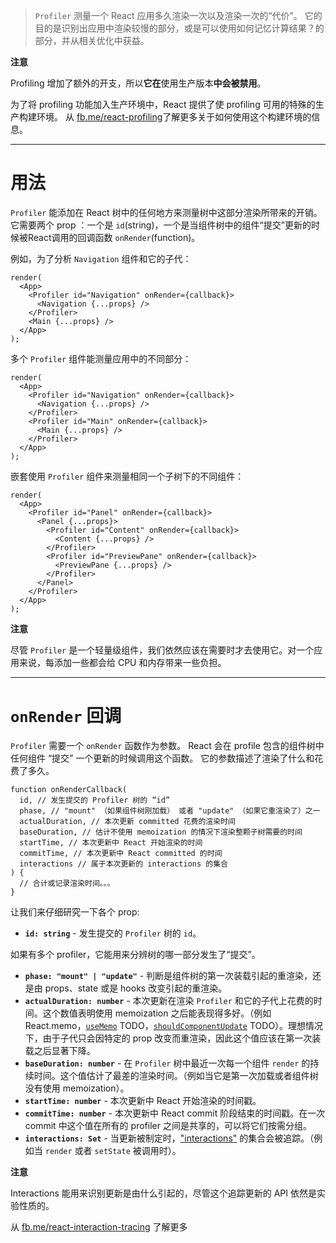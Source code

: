 > `Profiler` 测量一个 React 应用多久渲染一次以及渲染一次的“代价”。 它的目的是识别出应用中渲染较慢的部分，或是可以使用如何记忆计算结果？的部分，并从相关优化中获益。

**注意**

Profiling 增加了额外的开支，所以**它在**使用生产版本**中会被禁用**。

为了将 profiling 功能加入生产环境中，React 提供了使 profiling 可用的特殊的生产构建环境。 从 [fb.me/react-profiling](https://fb.me/react-profiling)了解更多关于如何使用这个构建环境的信息。

---

# 用法

`Profiler` 能添加在 React 树中的任何地方来测量树中这部分渲染所带来的开销。 它需要两个 prop ：一个是 `id`(string)，一个是当组件树中的组件“提交”更新的时候被React调用的回调函数 `onRender`(function)。

例如，为了分析 `Navigation` 组件和它的子代：

```React
render(
  <App>
    <Profiler id="Navigation" onRender={callback}>
      <Navigation {...props} />
    </Profiler>
    <Main {...props} />
  </App>
);
```

多个 `Profiler` 组件能测量应用中的不同部分：

```React
render(
  <App>
    <Profiler id="Navigation" onRender={callback}>
      <Navigation {...props} />
    </Profiler>
    <Profiler id="Main" onRender={callback}>
      <Main {...props} />
    </Profiler>
  </App>
);
```

嵌套使用 `Profiler` 组件来测量相同一个子树下的不同组件：

```React
render(
  <App>
    <Profiler id="Panel" onRender={callback}>
      <Panel {...props}>
        <Profiler id="Content" onRender={callback}>
          <Content {...props} />
        </Profiler>
        <Profiler id="PreviewPane" onRender={callback}>
          <PreviewPane {...props} />
        </Profiler>
      </Panel>
    </Profiler>
  </App>
);
```

**注意**

尽管 `Profiler` 是一个轻量级组件，我们依然应该在需要时才去使用它。对一个应用来说，每添加一些都会给 CPU 和内存带来一些负担。

---

# `onRender` 回调

`Profiler` 需要一个 `onRender` 函数作为参数。 React 会在 profile 包含的组件树中任何组件 “提交” 一个更新的时候调用这个函数。 它的参数描述了渲染了什么和花费了多久。

```React
function onRenderCallback(
  id, // 发生提交的 Profiler 树的 “id”
  phase, // "mount" （如果组件树刚加载） 或者 "update" （如果它重渲染了）之一
  actualDuration, // 本次更新 committed 花费的渲染时间
  baseDuration, // 估计不使用 memoization 的情况下渲染整颗子树需要的时间
  startTime, // 本次更新中 React 开始渲染的时间
  commitTime, // 本次更新中 React committed 的时间
  interactions // 属于本次更新的 interactions 的集合
) {
  // 合计或记录渲染时间。。。
}
```

让我们来仔细研究一下各个 prop:

-   **`id: string`** - 发生提交的 `Profiler` 树的 `id`。

如果有多个 profiler，它能用来分辨树的哪一部分发生了“提交”。

-   **`phase: "mount" | "update"`** - 判断是组件树的第一次装载引起的重渲染，还是由 props、state 或是 hooks 改变引起的重渲染。
-   **`actualDuration: number`** - 本次更新在渲染 `Profiler` 和它的子代上花费的时间。这个数值表明使用 memoization 之后能表现得多好。（例如React.memo，[`useMemo`](/docs/hooks-reference.html#usememo) TODO，[`shouldComponentUpdate`](/docs/hooks-faq.html#how-do-i-implement-shouldcomponentupdate) TODO）。理想情况下，由于子代只会因特定的 prop 改变而重渲染，因此这个值应该在第一次装载之后显著下降。
-   **`baseDuration: number`** - 在 `Profiler` 树中最近一次每一个组件 `render` 的持续时间。这个值估计了最差的渲染时间。（例如当它是第一次加载或者组件树没有使用 memoization）。
-   **`startTime: number`** - 本次更新中 React 开始渲染的时间戳。
-   **`commitTime: number`** - 本次更新中 React commit 阶段结束的时间戳。在一次 commit 中这个值在所有的 profiler 之间是共享的，可以将它们按需分组。
-   **`interactions: Set`** - 当更新被制定时，["interactions"](https://fb.me/react-interaction-tracing) 的集合会被追踪。（例如当 `render` 或者 `setState` 被调用时）。

**注意**

Interactions 能用来识别更新是由什么引起的，尽管这个追踪更新的 API 依然是实验性质的。

从 [fb.me/react-interaction-tracing](https://fb.me/react-interaction-tracing) 了解更多
